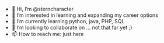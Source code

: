 - 👋 Hi, I’m @sterncharacter
- 👀 I’m interested in learning and expanding my career options
- 🌱 I’m currently learning python, java, PHP, SQL
- 💞️ I’m looking to collaborate on ... not that far yet ;)
- 📫 How to reach me: just here

<!---
sterncharacter/sterncharacter is a ✨ special ✨ repository because its `README.md` (this file) appears on your GitHub profile.
You can click the Preview link to take a look at your changes.
--->
